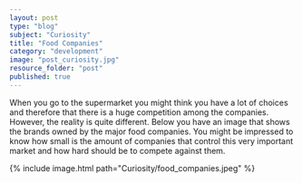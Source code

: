 ```yaml
---
layout: post
type: "blog"
subject: "Curiosity"
title: "Food Companies"
category: "development"
image: "post_curiosity.jpg"
resource_folder: "post"
published: true
---
```


When you go to the supermarket you might think you have a lot of choices and therefore that there is a huge competition among the companies. However, the reality is quite different. Below you have an image that shows the brands owned by the major food companies. You might be impressed to know how small is the amount of companies that control this very important market and how hard should be to compete against them.


{% include image.html path="Curiosity/food_companies.jpeg" %}
